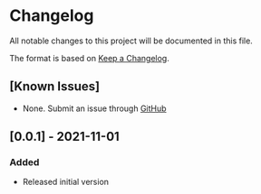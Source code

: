 # Changelog
All notable changes to this project will be documented in this file.

The format is based on [Keep a Changelog](https://keepachangelog.com/en/1.0.0/).

## [Known Issues]
- None. Submit an issue through [GitHub](https://github.com/scheelings/meshcentral-scheelings-test)

## [0.0.1] - 2021-11-01
### Added
- Released initial version